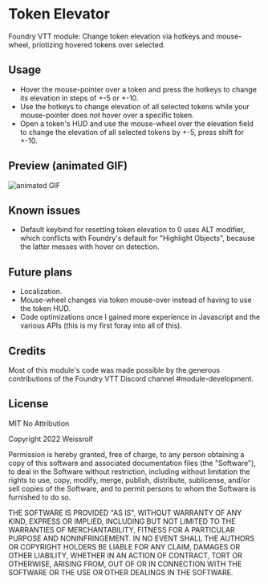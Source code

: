 # Token Elevator
Foundry VTT module: Change token elevation via hotkeys and mouse-wheel, priotizing hovered tokens over selected.

## Usage
- Hover the mouse-pointer over a token and press the hotkeys to change its elevation in steps of +-5 or +-10.
- Use the hotkeys to change elevation of all selected tokens while your mouse-pointer does *not* hover over a specific token.
- Open a token's HUD and use the mouse-wheel over the elevation field to change the elevation of all selected tokens by +-5, press shift for +-10.   

## Preview (animated GIF)
![animated GIF](https://i.imgur.com/Pp3fA5R.gif)

## Known issues
- Default keybind for resetting token elevation to 0 uses ALT modifier, which conflicts with Foundry's default for "Highlight Objects", because the latter messes with hover on detection.

## Future plans
- Localization.
- Mouse-wheel changes via token mouse-over instead of having to use the token HUD.
- Code optimizations once I gained more experience in Javascript and the various APIs (this is my first foray into all of this).

## Credits
Most of this module's code was made possible by the generous contributions of the Foundry VTT Discord channel #module-development. 

## License
MIT No Attribution

Copyright 2022 Weissrolf

Permission is hereby granted, free of charge, to any person obtaining a copy of this
software and associated documentation files (the "Software"), to deal in the Software
without restriction, including without limitation the rights to use, copy, modify,
merge, publish, distribute, sublicense, and/or sell copies of the Software, and to
permit persons to whom the Software is furnished to do so.

THE SOFTWARE IS PROVIDED "AS IS", WITHOUT WARRANTY OF ANY KIND, EXPRESS OR IMPLIED,
INCLUDING BUT NOT LIMITED TO THE WARRANTIES OF MERCHANTABILITY, FITNESS FOR A
PARTICULAR PURPOSE AND NONINFRINGEMENT. IN NO EVENT SHALL THE AUTHORS OR COPYRIGHT
HOLDERS BE LIABLE FOR ANY CLAIM, DAMAGES OR OTHER LIABILITY, WHETHER IN AN ACTION
OF CONTRACT, TORT OR OTHERWISE, ARISING FROM, OUT OF OR IN CONNECTION WITH THE
SOFTWARE OR THE USE OR OTHER DEALINGS IN THE SOFTWARE.
